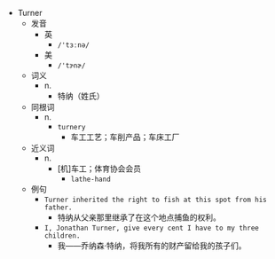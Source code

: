 - Turner
  - 发音
    - 英
      - `/'tɜːnə/`
    - 美
      - `/'tɝnɚ/`
  - 词义
    - n.
      - 特纳（姓氏）
  - 同根词
    - n.
      - `turnery`
        - 车工工艺；车削产品；车床工厂
  - 近义词
    - n.
      - [机]车工；体育协会会员
        - `lathe-hand`
  - 例句
    - `Turner inherited the right to fish at this spot from his father.`
      - 特纳从父亲那里继承了在这个地点捕鱼的权利。
    - `I, Jonathan Turner, give every cent I have to my three children.`
      - 我——乔纳森·特纳，将我所有的财产留给我的孩子们。

